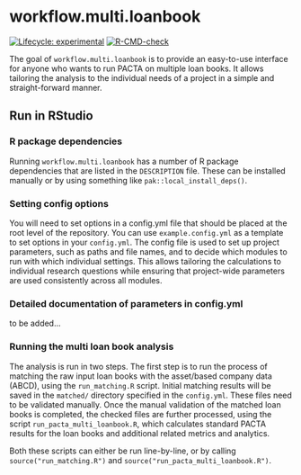 # workflow.multi.loanbook

<!-- badges: start -->
[![Lifecycle: experimental](https://img.shields.io/badge/lifecycle-experimental-orange.svg)](https://lifecycle.r-lib.org/articles/stages.html#experimental)
[![R-CMD-check](https://github.com/RMI-PACTA/workflow.multi.loanbook/actions/workflows/R-CMD-check.yaml/badge.svg)](https://github.com/RMI-PACTA/workflow.multi.loanbook/actions/workflows/R-CMD-check.yaml)
<!-- badges: end -->

The goal of `workflow.multi.loanbook` is to provide an easy-to-use
interface for anyone who wants to run PACTA on multiple loan books. It
allows tailoring the analysis to the individual needs of a project in a
simple and straight-forward manner.

## Run in RStudio

### R package dependencies

Running `workflow.multi.loanbook` has a number of R package dependencies that are listed in the `DESCRIPTION` file. These can be installed manually or by using something like `pak::local_install_deps()`.

### Setting config options

You will need to set options in a config.yml file that should be placed at the root level of the repository. You can use `example.config.yml` as a template to set options in your `config.yml`. The config file is used to set up project parameters, such as paths and file names, and to decide which modules to run with which individual settings. This allows tailoring the calculations to individual research questions while ensuring that project-wide parameters are used consistently across all modules.

### Detailed documentation of parameters in config.yml

to be added...

### Running the multi loan book analysis

The analysis is run in two steps. The first step is to run the process of matching the raw input loan books with the asset/based company data (ABCD), using the `run_matching.R` script. Initial matching results will be saved in the `matched/` directory specified in the `config.yml`. These files need to be validated manually. Once the manual validation of the matched loan books is completed, the checked files are further processed, using the script `run_pacta_multi_loanbook.R`, which calculates standard PACTA results for the loan books and additional related metrics and analytics.

Both these scripts can either be run line-by-line, or by calling `source("run_matching.R")` and `source("run_pacta_multi_loanbook.R")`.
